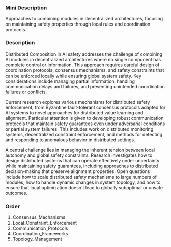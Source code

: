 ### Mini Description

Approaches to combining modules in decentralized architectures, focusing on maintaining safety properties through local rules and coordination protocols.

### Description

Distributed Composition in AI safety addresses the challenge of combining AI modules in decentralized architectures where no single component has complete control or information. This approach requires careful design of coordination protocols, consensus mechanisms, and safety constraints that can be enforced locally while ensuring global system safety. Key considerations include managing partial information, handling communication delays and failures, and preventing unintended coordination failures or conflicts.

Current research explores various mechanisms for distributed safety enforcement, from Byzantine fault-tolerant consensus protocols adapted for AI systems to novel approaches for distributed value learning and alignment. Particular attention is given to developing robust communication protocols that maintain safety guarantees even under adversarial conditions or partial system failures. This includes work on distributed monitoring systems, decentralized constraint enforcement, and methods for detecting and responding to anomalous behavior in distributed settings.

A central challenge lies in managing the inherent tension between local autonomy and global safety constraints. Research investigates how to design distributed systems that can operate effectively under uncertainty while maintaining safety guarantees, including approaches to distributed decision-making that preserve alignment properties. Open questions include how to scale distributed safety mechanisms to large numbers of modules, how to handle dynamic changes in system topology, and how to ensure that local optimization doesn't lead to globally suboptimal or unsafe outcomes.

### Order

1. Consensus_Mechanisms
2. Local_Constraint_Enforcement
3. Communication_Protocols
4. Coordination_Frameworks
5. Topology_Management
